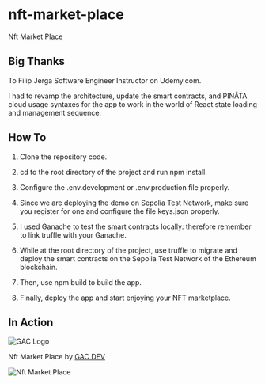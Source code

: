 # nft-market-place

Nft Market Place

## Big Thanks

To Filip Jerga Software Engineer Instructor on Udemy.com.

I had to revamp the architecture, update the smart contracts, and PINÃTA cloud usage syntaxes for the app to work in the world of React state loading and management sequence.

## How To

1. Clone the repository code.

2. cd to the root directory of the project and run npm install.

3. Configure the .env.development or .env.production file properly.

4. Since we are deploying the demo on Sepolia Test Network, make sure you register for one and configure the file keys.json properly.

5. I used Ganache to test the smart contracts locally: therefore remember to link truffle with your Ganache.

6. While at the root directory of the project, use truffle to migrate and deploy the smart contracts on the Sepolia Test Network of the Ethereum blockchain.

7. Then, use npm build to build the app.

8. Finally, deploy the app and start enjoying your NFT marketplace.

## In Action

![GAC Logo](https://geniusandcourage.com/favicon.ico)

Nft Market Place by [GAC DEV](https://geniusandcourage.com)

![Nft Market Place](https://hlwsdtech.com:8081/images/BuyNFT.jpg)
